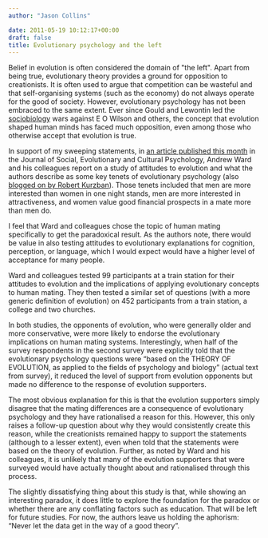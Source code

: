 ```yaml
---
author: "Jason Collins"

date: 2011-05-19 10:12:17+00:00
draft: false
title: Evolutionary psychology and the left
---
```


Belief in evolution is often considered the domain of "the left". Apart from being true, evolutionary theory provides a ground for opposition to creationists. It is often used to argue that competition can be wasteful and that self-organising systems (such as the economy) do not always operate for the good of society. However, evolutionary psychology has not been embraced to the same extent. Ever since Gould and Lewontin led the [sociobiology](http://en.wikipedia.org/wiki/Sociobiology) wars against E O Wilson and others, the concept that evolution shaped human minds has faced much opposition, even among those who otherwise accept that evolution is true.

In support of my sweeping statements, in [an article published this month](http://137.140.1.71/jsec/articles/volume5/issue2/Ward_Vol5Iss2.pdf) in the Journal of Social, Evolutionary and Cultural Psychology, Andrew Ward and his colleagues report on a study of attitudes to evolution and what the authors describe as some key tenets of evolutionary psychology (also [blogged on by Robert Kurzban](http://www.epjournal.net/blog/2011/05/are-creationists-more-receptive-to-evolutionary-psychology)). Those tenets included that men are more interested than women in one night stands, men are more interested in attractiveness, and women value good financial prospects in a mate more than men do.

I feel that Ward and colleagues chose the topic of human mating specifically to get the paradoxical result. As the authors note, there would be value in also testing attitudes to evolutionary explanations for cognition, perception, or language, which I would expect would have a higher level of acceptance for many people.

Ward and colleagues tested 99 participants at a train station for their attitudes to evolution and the implications of applying evolutionary concepts to human mating. They then tested a similar set of questions (with a more generic definition of evolution) on 452 participants from a train station, a college and two churches.

In both studies, the opponents of evolution, who were generally older and more conservative, were more likely to endorse the evolutionary implications on human mating systems. Interestingly, when half of the survey respondents in the second survey were explicitly told that the evolutionary psychology questions were “based on the THEORY OF EVOLUTION, as applied to the fields of psychology and biology” (actual text from survey), it reduced the level of support from evolution opponents but made no difference to the response of evolution supporters.

The most obvious explanation for this is that the evolution supporters simply disagree that the mating differences are a consequence of evolutionary psychology and they have rationalised a reason for this. However, this only raises a follow-up question about why they would consistently create this reason, while the creationists remained happy to support the statements (although to a lesser extent), even when told that the statements were based on the theory of evolution. Further, as noted by Ward and his colleagues, it is unlikely that many of the evolution supporters that were surveyed would have actually thought about and rationalised through this process.

The slightly dissatisfying thing about this study is that, while showing an interesting paradox, it does little to explore the foundation for the paradox or whether there are any conflating factors such as education. That will be left for future studies. For now, the authors leave us holding the aphorism: “Never let the data get in the way of a good theory”.

